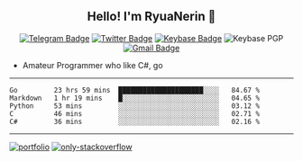 <h2 align="center">Hello! I'm RyuaNerin 👋</h2>
<div align=center>

  [![Telegram Badge](https://img.shields.io/badge/-Telegram-2CA5E0?style=flat-square&logo=telegram&logoColor=white&link=https://t.me/unknown5766)](https://t.me/unknown5766)
  [![Twitter Badge](https://img.shields.io/badge/-Twitter-1DA1F2?style=flat-square&logo=twitter&logoColor=white&link=https://twitter.com/RyuaNerin)](https://twitter.com/RyuaNerin)
  [![Keybase Badge](https://img.shields.io/badge/-Keybase-33A0FF?style=flat-square&logo=keybase&logoColor=white&link=https://keybase.io/ryuanerin)](https://keybase.io/ryuanerin)
  ![Keybase PGP](https://img.shields.io/keybase/pgp/ryuanerin?style=flat-square)
  [![Gmail Badge](https://img.shields.io/badge/-Gmail-D14836?style=flat-square&logo=Gmail&logoColor=white&link=mailto:ryuanerin@gmail.com)](mailto:ryuanerin@gmail.com) 

</div>

- Amateur Programmer who like C#, go

-------

<!--START_SECTION:waka-->
```text
Go         23 hrs 59 mins  █████████████████████░░░░   84.67 % 
Markdown   1 hr 19 mins    █░░░░░░░░░░░░░░░░░░░░░░░░   04.65 % 
Python     53 mins         ░░░░░░░░░░░░░░░░░░░░░░░░░   03.12 % 
C          46 mins         ░░░░░░░░░░░░░░░░░░░░░░░░░   02.71 % 
C#         36 mins         ░░░░░░░░░░░░░░░░░░░░░░░░░   02.16 %
```
<!--END_SECTION:waka-->

-------

[![portfolio](https://github-readme-stats.vercel.app/api/pin/?username=RyuaNerin&repo=portfolio)](https://github.com/RyuaNerin/portfolio)  [![only-stackoverflow](https://github-readme-stats.vercel.app/api/pin/?username=RyuaNerin&repo=only-stackoverflow)](https://github.com/RyuaNerin/only-stackoverflow)

